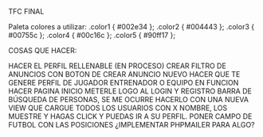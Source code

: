 TFC FINAL

Paleta colores a utilizar:
.color1 { #002e34 };
.color2 { #004443 };
.color3 { #00755c };
.color4 { #00c16c };
.color5 { #90ff17 };


COSAS QUE HACER:

HACER EL PERFIL RELLENABLE (EN PROCESO)
CREAR FILTRO DE ANUNCIOS CON BOTON DE CREAR ANUNCIO NUEVO
HACER QUE TE GENERE PERFIL DE JUGADOR ENTRENADOR O EQUIPO EN FUNCION
HACER PAGINA INICIO
METERLE LOGO AL LOGIN Y REGISTRO
BARRA DE BÚSQUEDA DE PERSONAS, SE ME OCURRE HACERLO CON UNA NUEVA VIEW QUE CARGUE TODOS LOS USUARIOS CON X NOMBRE,
LOS MUESTRE Y HAGAS CLICK Y PUEDAS IR A SU PERFIL.
PONER CAMPO DE FUTBOL CON LAS POSICIONES
¿IMPLEMENTAR PHPMAILER PARA ALGO?
